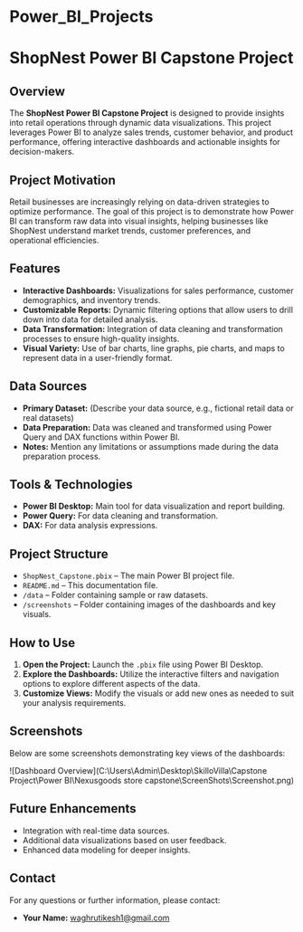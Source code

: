 # Power_BI_Projects
# ShopNest Power BI Capstone Project

## Overview
The **ShopNest Power BI Capstone Project** is designed to provide insights into retail operations through dynamic data visualizations. This project leverages Power BI to analyze sales trends, customer behavior, and product performance, offering interactive dashboards and actionable insights for decision-makers.

## Project Motivation
Retail businesses are increasingly relying on data-driven strategies to optimize performance. The goal of this project is to demonstrate how Power BI can transform raw data into visual insights, helping businesses like ShopNest understand market trends, customer preferences, and operational efficiencies.

## Features
- **Interactive Dashboards:** Visualizations for sales performance, customer demographics, and inventory trends.
- **Customizable Reports:** Dynamic filtering options that allow users to drill down into data for detailed analysis.
- **Data Transformation:** Integration of data cleaning and transformation processes to ensure high-quality insights.
- **Visual Variety:** Use of bar charts, line graphs, pie charts, and maps to represent data in a user-friendly format.

## Data Sources
- **Primary Dataset:** (Describe your data source, e.g., fictional retail data or real datasets)
- **Data Preparation:** Data was cleaned and transformed using Power Query and DAX functions within Power BI.
- **Notes:** Mention any limitations or assumptions made during the data preparation process.

## Tools & Technologies
- **Power BI Desktop:** Main tool for data visualization and report building.
- **Power Query:** For data cleaning and transformation.
- **DAX:** For data analysis expressions.

## Project Structure
- `ShopNest_Capstone.pbix` – The main Power BI project file.
- `README.md` – This documentation file.
- `/data` – Folder containing sample or raw datasets.
- `/screenshots` – Folder containing images of the dashboards and key visuals.

## How to Use
1. **Open the Project:** Launch the `.pbix` file using Power BI Desktop.
2. **Explore the Dashboards:** Utilize the interactive filters and navigation options to explore different aspects of the data.
3. **Customize Views:** Modify the visuals or add new ones as needed to suit your analysis requirements.

## Screenshots
Below are some screenshots demonstrating key views of the dashboards:

![Dashboard Overview](C:\Users\Admin\Desktop\SkilloVilla\Capstone Project\Power BI\Nexusgoods store capstone\ScreenShots\Screenshot.png)
<!-- Add more images as necessary -->

## Future Enhancements
- Integration with real-time data sources.
- Additional data visualizations based on user feedback.
- Enhanced data modeling for deeper insights.


## Contact
For any questions or further information, please contact:
- **Your Name:** [waghrutikesh1@gmail.com](mailto:waghrutikesh1@gmail.com)
